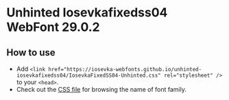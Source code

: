 # Unhinted Iosevkafixedss04 WebFont 29.0.2

## How to use

- Add `<link href="https://iosevka-webfonts.github.io/unhinted-iosevkafixedss04/IosevkaFixedSS04-Unhinted.css" rel="stylesheet" />` to your `<head>`.
- Check out the [CSS file](./IosevkaFixedSS04-Unhinted.css) for browsing the name of font family.
